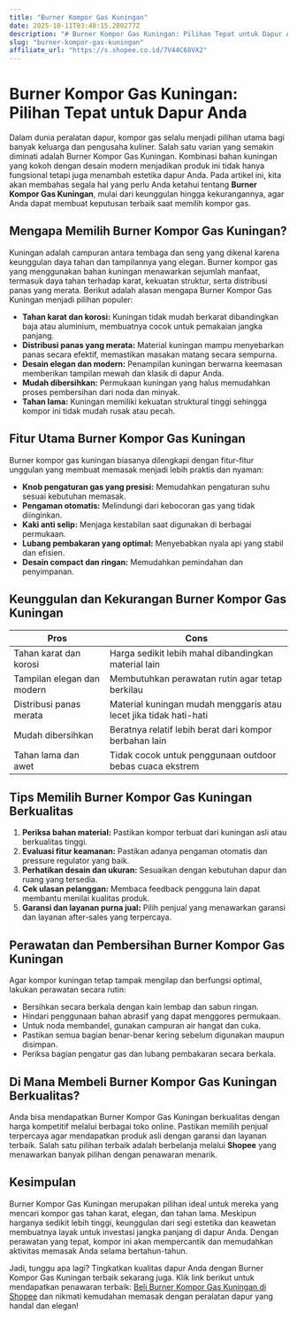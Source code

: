 ```yaml
---
title: "Burner Kompor Gas Kuningan"
date: 2025-10-11T03:48:15.280277Z
description: "# Burner Kompor Gas Kuningan: Pilihan Tepat untuk Dapur Anda..."
slug: "burner-kompor-gas-kuningan"
affiliate_url: "https://s.shopee.co.id/7V44C68VX2"
---
```

# Burner Kompor Gas Kuningan: Pilihan Tepat untuk Dapur Anda

Dalam dunia peralatan dapur, kompor gas selalu menjadi pilihan utama bagi banyak keluarga dan pengusaha kuliner. Salah satu varian yang semakin diminati adalah Burner Kompor Gas Kuningan. Kombinasi bahan kuningan yang kokoh dengan desain modern menjadikan produk ini tidak hanya fungsional tetapi juga menambah estetika dapur Anda. Pada artikel ini, kita akan membahas segala hal yang perlu Anda ketahui tentang **Burner Kompor Gas Kuningan**, mulai dari keunggulan hingga kekurangannya, agar Anda dapat membuat keputusan terbaik saat memilih kompor gas.

## Mengapa Memilih Burner Kompor Gas Kuningan?

Kuningan adalah campuran antara tembaga dan seng yang dikenal karena keunggulan daya tahan dan tampilannya yang elegan. Burner kompor gas yang menggunakan bahan kuningan menawarkan sejumlah manfaat, termasuk daya tahan terhadap karat, kekuatan struktur, serta distribusi panas yang merata. Berikut adalah alasan mengapa Burner Kompor Gas Kuningan menjadi pilihan populer:

- **Tahan karat dan korosi:** Kuningan tidak mudah berkarat dibandingkan baja atau aluminium, membuatnya cocok untuk pemakaian jangka panjang.
- **Distribusi panas yang merata:** Material kuningan mampu menyebarkan panas secara efektif, memastikan masakan matang secara sempurna.
- **Desain elegan dan modern:** Penampilan kuningan berwarna keemasan memberikan tampilan mewah dan klasik di dapur Anda.
- **Mudah dibersihkan:** Permukaan kuningan yang halus memudahkan proses pembersihan dari noda dan minyak.
- **Tahan lama:** Kuningan memiliki kekuatan struktural tinggi sehingga kompor ini tidak mudah rusak atau pecah.

## Fitur Utama Burner Kompor Gas Kuningan

Burner kompor gas kuningan biasanya dilengkapi dengan fitur-fitur unggulan yang membuat memasak menjadi lebih praktis dan nyaman:

- **Knob pengaturan gas yang presisi:** Memudahkan pengaturan suhu sesuai kebutuhan memasak.
- **Pengaman otomatis:** Melindungi dari kebocoran gas yang tidak diinginkan.
- **Kaki anti selip:** Menjaga kestabilan saat digunakan di berbagai permukaan.
- **Lubang pembakaran yang optimal:** Menyebabkan nyala api yang stabil dan efisien.
- **Desain compact dan ringan:** Memudahkan pemindahan dan penyimpanan.

## Keunggulan dan Kekurangan Burner Kompor Gas Kuningan

| **Pros** | **Cons** |
| --- | --- |
| Tahan karat dan korosi | Harga sedikit lebih mahal dibandingkan material lain |
| Tampilan elegan dan modern | Membutuhkan perawatan rutin agar tetap berkilau |
| Distribusi panas merata | Material kuningan mudah menggaris atau lecet jika tidak hati-hati |
| Mudah dibersihkan | Beratnya relatif lebih berat dari kompor berbahan lain |
| Tahan lama dan awet | Tidak cocok untuk penggunaan outdoor bebas cuaca ekstrem |

## Tips Memilih Burner Kompor Gas Kuningan Berkualitas

1. **Periksa bahan material:** Pastikan kompor terbuat dari kuningan asli atau berkualitas tinggi.
2. **Evaluasi fitur keamanan:** Pastikan adanya pengaman otomatis dan pressure regulator yang baik.
3. **Perhatikan desain dan ukuran:** Sesuaikan dengan kebutuhan dapur dan ruang yang tersedia.
4. **Cek ulasan pelanggan:** Membaca feedback pengguna lain dapat membantu menilai kualitas produk.
5. **Garansi dan layanan purna jual:** Pilih penjual yang menawarkan garansi dan layanan after-sales yang terpercaya.

## Perawatan dan Pembersihan Burner Kompor Gas Kuningan

Agar kompor kuningan tetap tampak mengilap dan berfungsi optimal, lakukan perawatan secara rutin:

- Bersihkan secara berkala dengan kain lembap dan sabun ringan.
- Hindari penggunaan bahan abrasif yang dapat menggores permukaan.
- Untuk noda membandel, gunakan campuran air hangat dan cuka.
- Pastikan semua bagian benar-benar kering sebelum digunakan maupun disimpan.
- Periksa bagian pengatur gas dan lubang pembakaran secara berkala.

## Di Mana Membeli Burner Kompor Gas Kuningan Berkualitas?

Anda bisa mendapatkan Burner Kompor Gas Kuningan berkualitas dengan harga kompetitif melalui berbagai toko online. Pastikan memilih penjual terpercaya agar mendapatkan produk asli dengan garansi dan layanan terbaik. Salah satu pilihan terbaik adalah berbelanja melalui **Shopee** yang menawarkan banyak pilihan dengan penawaran menarik.

## Kesimpulan

Burner Kompor Gas Kuningan merupakan pilihan ideal untuk mereka yang mencari kompor gas tahan karat, elegan, dan tahan lama. Meskipun harganya sedikit lebih tinggi, keunggulan dari segi estetika dan keawetan membuatnya layak untuk investasi jangka panjang di dapur Anda. Dengan perawatan yang tepat, kompor ini akan mempercantik dan memudahkan aktivitas memasak Anda selama bertahun-tahun.

Jadi, tunggu apa lagi? Tingkatkan kualitas dapur Anda dengan Burner Kompor Gas Kuningan terbaik sekarang juga. Klik link berikut untuk mendapatkan penawaran terbaik: [Beli Burner Kompor Gas Kuningan di Shopee](https://s.shopee.co.id/7V44C68VX2) dan nikmati kemudahan memasak dengan peralatan dapur yang handal dan elegan!